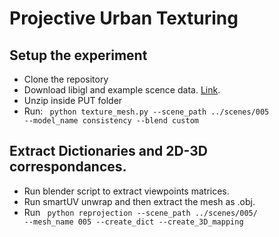 # Projective Urban Texturing

## Setup the experiment
* Clone the repository
* Download libigl and example scence data. [Link](https://ucy-my.sharepoint.com/:u:/g/personal/ygeorg01_ucy_ac_cy/EclwsJHnDlxLhZzg8HFBPUAB0ZgJdxb475k9Joaf5SGZZg?e=kiiwBz).
* Unzip inside PUT folder
* Run:
<code> python texture_mesh.py --scene_path ../scenes/005 --model_name consistency --blend custom </code>


## Extract Dictionaries and 2D-3D correspondances.
* Run blender script to extract viewpoints matrices.
* Run smartUV unwrap and then extract the mesh as .obj.
* Run <code> python reprojection --scene_path ../scenes/005/ --mesh_name 005 --create_dict --create_3D_mapping </code>
